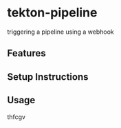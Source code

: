 # tekton-pipeline

triggering a pipeline using a webhook

## Features

## Setup Instructions

## Usage

thfcgv

